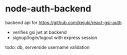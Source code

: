 # node-auth-backend
backend api for https://github.com/kejuki/react-gsi-auth

- verifies gsi jwt at backend
- signup/login/logout with express session

todo: db, serverside username validation
